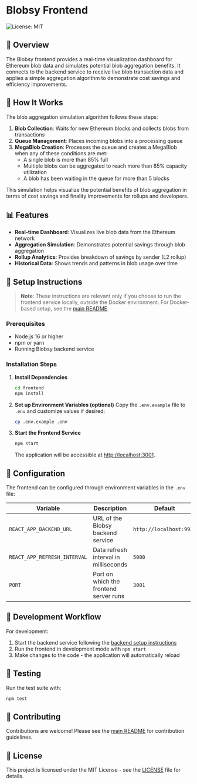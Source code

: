 # Blobsy Frontend

![License: MIT](https://img.shields.io/badge/License-MIT-blue.svg)

## 🌊 Overview

The Blobsy frontend provides a real-time visualization dashboard for Ethereum blob data and simulates potential blob
aggregation benefits. It connects to the backend service to receive live blob transaction data and applies a simple
aggregation algorithm to demonstrate cost savings and efficiency improvements.

## 🧩 How It Works

The blob aggregation simulation algorithm follows these steps:

1. **Blob Collection**: Waits for new Ethereum blocks and collects blobs from transactions
2. **Queue Management**: Places incoming blobs into a processing queue
3. **MegaBlob Creation**: Processes the queue and creates a MegaBlob when any of these conditions are met:
    - A single blob is more than 85% full
    - Multiple blobs can be aggregated to reach more than 85% capacity utilization
    - A blob has been waiting in the queue for more than 5 blocks

This simulation helps visualize the potential benefits of blob aggregation in terms of cost savings and finality
improvements for rollups and developers.

## 📊 Features

- **Real-time Dashboard**: Visualizes live blob data from the Ethereum network
- **Aggregation Simulation**: Demonstrates potential savings through blob aggregation
- **Rollup Analytics**: Provides breakdown of savings by sender (L2 rollup)
- **Historical Data**: Shows trends and patterns in blob usage over time

## 🚀 Setup Instructions

> **Note**: These instructions are relevant only if you choose to run the frontend service locally, outside the Docker
> environment. For Docker-based setup, see the [main README](../README.md).

### Prerequisites

- Node.js 16 or higher
- npm or yarn
- Running Blobsy backend service

### Installation Steps

1. **Install Dependencies**
   ```bash
   cd frontend
   npm install
   ```

2. **Set up Environment Variables (optional)**
   Copy the `.env.example` file to `.env` and customize values if desired:
   ```bash
   cp .env.example .env
   ```

3. **Start the Frontend Service**
   ```bash
   npm start
   ```

   The application will be accessible at [http://localhost:3001](http://localhost:3001).

## 🔧 Configuration

The frontend can be configured through environment variables in the `.env` file:

| Variable                     | Description                            | Default                 |
|------------------------------|----------------------------------------|-------------------------|
| `REACT_APP_BACKEND_URL`      | URL of the Blobsy backend service      | `http://localhost:9933` |
| `REACT_APP_REFRESH_INTERVAL` | Data refresh interval in milliseconds  | `5000`                  |
| `PORT`                       | Port on which the frontend server runs | `3001`                  |

## 🔄 Development Workflow

For development:

1. Start the backend service following the [backend setup instructions](../backend/README.md)
2. Run the frontend in development mode with `npm start`
3. Make changes to the code - the application will automatically reload

## 🧪 Testing

Run the test suite with:

```bash
npm test
```

## 🤝 Contributing

Contributions are welcome! Please see the [main README](../README.md#contributing) for contribution guidelines.

## 📜 License

This project is licensed under the MIT License - see the [LICENSE](../LICENSE) file for details.

